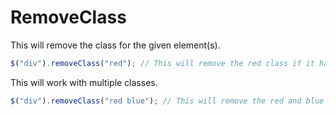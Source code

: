 # RemoveClass

This will remove the class for the given element\(s\).

```javascript
$("div").removeClass("red"); // This will remove the red class if it has it
```

This will work with multiple classes.

```javascript
$("div").removeClass("red blue"); // This will remove the red and blue class if it has them
```

